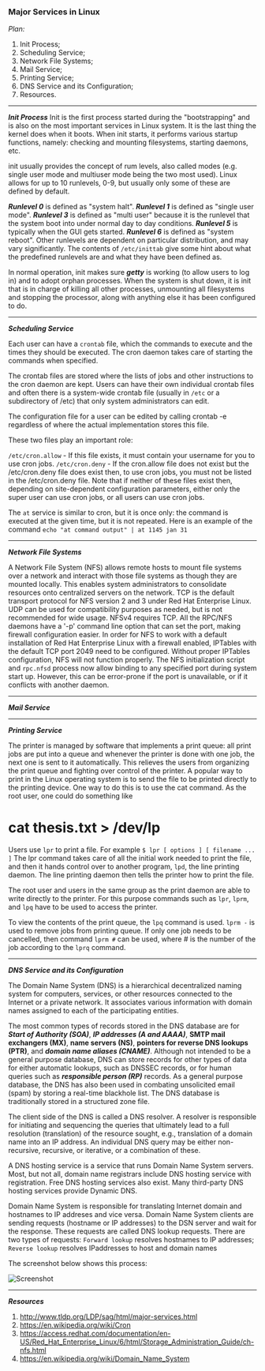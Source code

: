 

### **Major Services in Linux** ###

*Plan:*

1. Init Process;
2. Scheduling Service;
3. Network File Systems;
4. Mail Service;
5. Printing Service;
6. DNS Service and its Configuration;
7. Resources.

-------
***Init Process***
Init is the first process started during the "bootstrapping" and is also on the most important services in Linux system. It is the last thing the kernel does when it boots. When init starts, it performs various startup functions, namely: checking and mounting filesystems, starting daemons, etc.

init usually provides the concept of rum levels, also called modes (e.g. single user mode and multiuser mode being the two most used). Linux allows for up to 10 runlevels, 0-9, but usually only some of these are defined by default. 

***Runlevel 0*** is defined as "system halt".
***Runlevel 1*** is defined as "single user mode". 
***Runlevel 3*** is defined as "multi user" because it is the runlevel that the system boot into under normal day to day conditions. 
***Runlevel 5*** is typically when the GUI gets started.
***Runlevel 6*** is defined as "system reboot". 
Other runlevels are dependent on particular distribution, and may vary significantly. The contents of ```/etc/inittab``` give some hint about what the predefined runlevels are and what they have been defined as.

In normal operation, init makes sure ***getty*** is working (to allow users to log in) and to adopt orphan processes.
When the system is shut down, it is init that is in charge of killing all other processes, unmounting all filesystems and stopping the processor, along with anything else it has been configured to do.
      
____________________________________________

***Scheduling Service***

 Each user can have a ```crontab``` file, which the commands to execute and the times they should be executed. The cron daemon takes care of starting the commands when specified.

The crontab files are stored where the lists of jobs and other instructions to the cron daemon are kept. Users can have their own individual crontab files and often there is a system-wide crontab file (usually in ```/etc``` or a subdirectory of /etc) that only system administrators can edit.

The configuration file for a user can be edited by calling crontab -e regardless of where the actual implementation stores this file.

These two files play an important role:

```/etc/cron.allow``` - If this file exists, it must contain your username for you to use cron jobs.
```/etc/cron.deny``` - If the cron.allow file does not exist but the /etc/cron.deny file does exist then, to use cron jobs, you must not be listed in the /etc/cron.deny file.
Note that if neither of these files exist then, depending on site-dependent configuration parameters, either only the super user can use cron jobs, or all users can use cron jobs.


The ```at``` service is similar to cron, but it is once only: the command is executed at the given time, but it is not repeated. Here is an example of the command ```echo "at command output" | at 1145 jan 31```
____________________________________________

***Network File Systems***

A Network File System (NFS) allows remote hosts to mount file systems over a network and interact with those file systems as though they are mounted locally. This enables system administrators to consolidate resources onto centralized servers on the network.
TCP is the default transport protocol for NFS version 2 and 3 under Red Hat Enterprise Linux. UDP can be used for compatibility purposes as needed, but is not recommended for wide usage. NFSv4 requires TCP.
All the RPC/NFS daemons have a '-p' command line option that can set the port, making firewall configuration easier.
In order for NFS to work with a default installation of Red Hat Enterprise Linux with a firewall enabled, IPTables with the default TCP port 2049 need to be configured. Without proper IPTables configuration, NFS will not function properly.
The NFS initialization script and ```rpc.nfsd``` process now allow binding to any specified port during system start up. However, this can be error-prone if the port is unavailable, or if it conflicts with another daemon.
____________________________________________

***Mail Service***

____________________________________________

***Printing Service***

The printer is managed by software that implements a print queue: all print jobs are put into a queue and whenever the printer is done with one job, the next one is sent to it automatically. This relieves the users from organizing the print queue and fighting over control of the printer. 
A popular way to print in the Linux operating system is to send the file to be printed directly to the printing device. One way to do this is to use the cat command. As the root user, one could do something like

 # cat thesis.txt > /dev/lp
 
Users use ``lpr`` to print a file. For example ```$ lpr [ options ] [ filename ... ]``` The lpr command takes care of all the initial work needed to print the file, and then it hands control over to another program, ``lpd``, the line printing daemon. The line printing daemon then tells the printer how to print the file.

The root user and users in the same group as the print daemon are able to write directly to the printer. For this purpose commands such as ```lpr```, ``lprm``, and ``lpq`` have to be used to access the printer.


To view the contents of the print queue, the ```lpq``` command is used. 
```lprm -``` is used to remove jobs from printing queue. If only one job needs to be cancelled, then command ```lprm #``` can be used, where # is the number of the job according to the ```lprq``` command.

____________________________________________

***DNS Service and its Configuration***


The Domain Name System (DNS) is a hierarchical decentralized naming system for computers, services, or other resources connected to the Internet or a private network. It associates various information with domain names assigned to each of the participating entities. 


The most common types of records stored in the DNS database are for ***Start of Authority (SOA)***, ***IP addresses (A and AAAA)***, **SMTP mail exchangers (MX)**, **name servers (NS)**, **pointers for reverse DNS lookups (PTR)**, and ***domain name aliases (CNAME)***. Although not intended to be a general purpose database, DNS can store records for other types of data for either automatic lookups, such as DNSSEC records, or for human queries such as ***responsible person (RP)*** records. 
As a general purpose database, the DNS has also been used in combating unsolicited email (spam) by storing a real-time blackhole list. The DNS database is traditionally stored in a structured zone file.


The client side of the DNS is called a DNS resolver. A resolver is responsible for initiating and sequencing the queries that ultimately lead to a full resolution (translation) of the resource sought, e.g., translation of a domain name into an IP address. An individual DNS query may be either non-recursive, recursive, or iterative, or a combination of these.


A DNS hosting service is a service that runs Domain Name System servers. Most, but not all, domain name registrars include DNS hosting service with registration. Free DNS hosting services also exist. Many third-party DNS hosting services provide Dynamic DNS.

Domain Name System is responsible for translating Internet domain and hostnames to IP addreses and vice versa. Domain Name System clients are sending requests (hostname or IP addresses) to the DSN server and wait for the response. These requests are called DNS lookup requests. There are two types of requests:
```Forward lookup``` resolves hostnames to IP addresses;
```Reverse lookup``` resolves IPaddresses to host and domain names

The screenshot below shows this process: 

![Screenshot](https://github.com/irynadiudiuk/Linux_Fundamentals/blob/master/Linux_Major_Services/Screen%20Shot%202017-11-04%20at%2016.26.42.png)
____________________________________________
 
 ***Resources***
 
1. http://www.tldp.org/LDP/sag/html/major-services.html
2. https://en.wikipedia.org/wiki/Cron
3. https://access.redhat.com/documentation/en-US/Red_Hat_Enterprise_Linux/6/html/Storage_Administration_Guide/ch-nfs.html
4. https://en.wikipedia.org/wiki/Domain_Name_System

